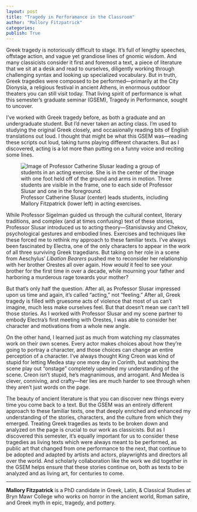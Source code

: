 ```yaml
---
layout: post
title: "Tragedy in Perforamance in the Classroom"
author: "Mallory Fitzpatrick"
categories: 
publish: True
---
```


Greek tragedy is notoriously difficult to stage. It’s full of lengthy speeches, offstage action, and vague yet grandiose lines of gnomic wisdom. And many classicists consider it first and foremost a text, a piece of literature that we sit at a desk and read to ourselves, diligently working through challenging syntax and looking up specialized vocabulary. But in truth, Greek tragedies were composed to be performed—primarily at the City Dionysia, a religious festival in ancient Athens, in enormous outdoor theaters you can still visit today. That living spirit of performance is what this semester’s graduate seminar (GSEM), Tragedy in Performance, sought to uncover. 

I’ve worked with Greek tragedy before, as both a graduate and an undergraduate student. But I’d never taken an acting class. I’m used to studying the original Greek closely, and occasionally reading bits of English translations out loud. I thought that might be what this GSEM was—reading these scripts out loud, taking turns playing different characters. But as I discovered, acting is a lot more than putting on a funny voice and reciting some lines. 

<figure>
  <img src="{{ site.baseurl }}/assets/images/Catherine_Slusar_Medea_Class.jpg" alt="Image of Professor Catherine Slusar leading a group of students in an acting exercise. She is in the center of the image with one foot held off of the ground and arms in motion. Three students are visible in the frame, one to each side of Professor Slusar and one in the foreground."/>
  <figcaption>Professor Catherine Slusar (center) leads students, including Mallory Fitzpatrick (lower left) in acting exercises.</figcaption>
</figure>

While Professor Sigelman guided us through the cultural context, literary traditions, and complex (and at times confusing) text of these stories, Professor Slusar introduced us to acting theory—Stanislavsky and Chekov, psychological gestures and embodied lines. Exercises and techniques like these forced me to rethink my approach to these familiar texts. I’ve always been fascinated by Electra, one of the only characters to appear in the work of all three surviving Greek tragedians. But taking on her role in a scene from Aeschylus’ *Libation Bearers* pushed me to reconsider her relationship with her brother Orestes all over again. How *would* it feel to see your brother for the first time in over a decade, while mourning your father and harboring a murderous rage towards your mother? 

But that’s only half the question. After all, as Professor Slusar impressed upon us time and again, it’s called “acting,” not “feeling.” After all, Greek tragedy is filled with gruesome acts of violence that most of us can’t imagine, much less make ourselves feel. But that doesn’t mean we can’t tell those stories. As I worked with Professor Slusar and my scene partner to embody Electra’s first meeting with Orestes, I was able to consider her character and motivations from a whole new angle. 

On the other hand, I learned just as much from watching my classmates work on their own scenes. Every actor makes choices about how they’re going to portray a character, and those choices can change an entire perception of a character. I’ve always thought King Creon was kind of stupid for letting Medea stay one more day in Corinth, but watching the scene play out “onstage” completely upended my understanding of the scene. Creon isn’t stupid, he’s magnanimous, and arrogant. And Medea is clever, conniving, and crafty—her lies are much harder to see through when they aren’t just words on the page. 

The beauty of ancient literature is that you can discover new things every time you come back to a text. But the GSEM was an entirely different approach to these familiar texts, one that deeply enriched and enhanced my understanding of the stories, characters, and the culture from which they emerged. Treating Greek tragedies as texts to be broken down and analyzed on the page is crucial to our work as classicists. But as I discovered this semester, it’s equally important for us to consider these tragedies as living texts which were always meant to be performed, as public art that changed from one performance to the next, that continue to be adopted and adapted by artists and actors, playwrights and directors all over the world. And scholarly collaboration like the work we did together in the GSEM helps ensure that these stories continue on, both as texts to be analyzed and as living art, for centuries to come.

---

**Mallory Fitzpatrick** is a PhD candidate in Greek, Latin, & Classical Studies at Bryn Mawr College who works on horror in the ancient world, Roman satire, and Greek myth in epic, tragedy, and pottery. 
